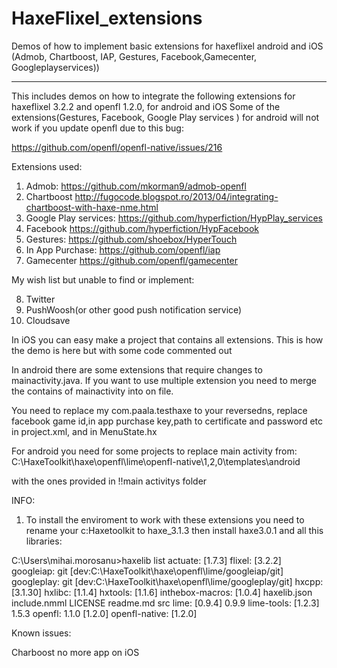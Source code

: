 HaxeFlixel_extensions
=====================

Demos of how to implement basic extensions for haxeflixel android and iOS (Admob, Chartboost, IAP, Gestures, Facebook,Gamecenter, Googleplayservices))

-------------------------------------

 This includes demos on how to integrate the following extensions for haxeflixel 3.2.2 and openfl 1.2.0, for android and iOS
Some of the extensions(Gestures, Facebook, Google Play services ) for android will not work if you update openfl due to this bug:

https://github.com/openfl/openfl-native/issues/216

Extensions used:

1. Admob:                     https://github.com/mkorman9/admob-openfl
2. Chartboost                   http://fugocode.blogspot.ro/2013/04/integrating-chartboost-with-haxe-nme.html
3. Google Play services:       https://github.com/hyperfiction/HypPlay_services
4. Facebook                     https://github.com/hyperfiction/HypFacebook
5. Gestures:                    https://github.com/shoebox/HyperTouch
6. In App Purchase:             https://github.com/openfl/iap
7. Gamecenter                     https://github.com/openfl/gamecenter

My wish list but unable to find or implement:

8. Twitter
9. PushWoosh(or other good push notification service)
10. Cloudsave 


In iOS you can easy make a project that contains all extensions. This is how the demo is here but with some code commented out

In android there are some extensions that require changes to mainactivity.java.
If you want to use multiple extension you need to merge the contains of mainactivity into on file.

You need to replace my com.paala.testhaxe to your reversedns, replace facebook game id,in app purchase key,path to certificate and password etc in project.xml, and in MenuState.hx 


For android you need for some projects to replace main activity from:
C:\HaxeToolkit\haxe\openfl\lime\openfl-native\1,2,0\templates\android

with the ones provided in !!main activitys folder



INFO:

1. To install the enviroment to work with these extensions you need to rename your c:Haxetoolkit to haxe_3.1.3
then install haxe3.0.1 and all this libraries:


C:\Users\mihai.morosanu>haxelib list
actuate: [1.7.3]
flixel: [3.2.2]
googleiap: git [dev:C:\HaxeToolkit\haxe\openfl\lime/googleiap/git]
googleplay: git [dev:C:\HaxeToolkit\haxe\openfl\lime/googleplay/git]
hxcpp: [3.1.30]
hxlibc: [1.1.4]
hxtools: [1.1.6]
inthebox-macros: [1.0.4] haxelib.json include.nmml LICENSE readme.md src
lime: [0.9.4] 0.9.9
lime-tools: [1.2.3] 1.5.3
openfl: 1.1.0 [1.2.0]
openfl-native: [1.2.0]

Known issues:

Charboost no more app on iOS



  
